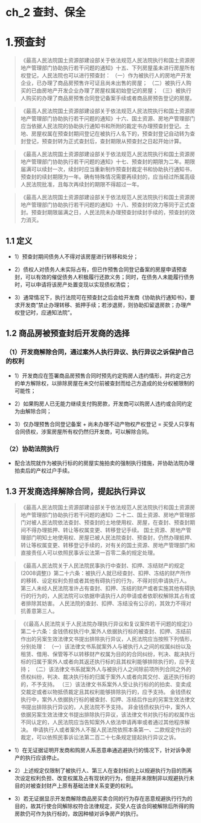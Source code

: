 # ch_2 查封、保全
# 1.预查封
> 《最高人民法院国土资源部建设部关于依法规范人民法院执行和国土资源房地产管理部门协助执行若干问题的通知》十五、下列房屋虽未进行房屋所有权登记，人民法院也可以进行预查封：
（一）作为被执行人的房地产开发企业，已办理了商品房预售许可证且尚未出售的房屋；
（二）被执行人购买的已由房地产开发企业办理了房屋权属初始登记的房屋；
（三）被执行人购买的办理了商品房预售合同登记备案手续或者商品房预告登记的房屋。

> 《最高人民法院国土资源部建设部关于依法规范人民法院执行和国土资源房地产管理部门协助执行若干问题的通知》十六、国土资源、房地产管理部门应当依据人民法院的协助执行通知书和所附的裁定书办理预查封登记。土地、房屋权属在预查封期间登记在被执行人名下的，预查封登记自动转为查封登记，预查封转为正式查封后，查封期限从预查封之日起开始计算。

> 《最高人民法院国土资源部建设部关于依法规范人民法院执行和国土资源房地产管理部门协助执行若干问题的通知》十七、预查封的期限为二年。期限届满可以续封一次，续封时应当重新制作预查封裁定书和协助执行通知书，预查封的续封期限为一年。确有特殊情况需要再续封的，应当经过所属高级人民法院批准，且每次再续封的期限不得超过一年。

> 《最高人民法院国土资源部建设部关于依法规范人民法院执行和国土资源房地产管理部门协助执行若干问题的通知》十八、预查封的效力等同于正式查封。预查封期限届满之日，人民法院未办理预查封续封手续的，预查封的效力消灭。

## 1.1 定义
- 1）预查封期间债务人不得对该房屋进行转移和处分；

- 2）债权人对债务人未实际占有，但已作预售合同登记备案的房屋申请预查封，可以有效的催促债务人积极履行还款义务；同时，在债务人未能履行债务时，可以申请将该房产处置变现以实现债权清偿；

- 3）通常情况下，执行法院可在预查封之后会给开发商《协助执行通知书》，要求开发商“禁止办理转移、抵押手续；若涉退房，则协助扣留退房款；办理产权登记时，应通知法院”。

## 1.2 商品房被预查封后开发商的选择
### （1）开发商解除合同，通过案外人执行异议、执行异议之诉保护自己的权利
- 1）开发商应在签署商品房预售合同时预先约定购房人违约情形，并约定己方的单方解除权，以排除房屋在未交付前被查封而给己方造成的处分权被限制的可能性；

- 2）如果购房人已无能力继续支付购房款，开发商可以购房人违约或合同约定为由解除合同；

- 3）仅办理预售合同登记备案 + 尚未办理不动产物权产权登记 = 买受人只享有合同债权，涉案房屋所有权仍然归开发商，可以解除合同。

### （2）协助法院执行
- 配合法院就作为被执行标的的房屋实施拍卖的强制执行措施，并协助法院办理拍卖后的产权过户手续。

## 1.3 开发商选择解除合同，提起执行异议
> 《最高人民法院国土资源部建设部关于依法规范人民法院执行和国土资源房地产管理部门协助执行若干问题的通知》二十二、国土资源、房地产管理部门对被人民法院依法查封、预查封的土地使用权、房屋，在查封、预查封期间不得办理抵押、转让等权属变更、转移登记手续。
国土资源、房地产管理部门明知土地使用权、房屋已被人民法院查封、预查封，仍然办理抵押、转让等权属变更、转移登记手续的，对有关的国土资源、房地产管理部门和直接责任人可以依照民事诉讼法第一百零二条的规定处理。

> 《最高人民法院关于人民法院民事执行中查封、扣押、冻结财产的规定(2008调整)》第二十六条：被执行人就已经查封、扣押、冻结的财产所作的移转、设定权利负担或者其他有碍执行的行为，不得对抗申请执行人。
第三人未经人民法院准许占有查封、扣押、冻结的财产或者实施其他有碍执行的行为的，人民法院可以依据申请执行人的申请或者依职权解除其占有或者排除其妨害。 
人民法院的查封、扣押、冻结没有公示的，其效力不得对抗善意第三人。

> 《《最高人民法院关于人民法院办理执行异议和复议案件若干问题的规定》》第二十六条：金钱债权执行中,案外人依据执行标的被查封、扣押、冻结前作出的另案生效法律文书提出排除执行异议，人民法院应当按照下列情形，分别处理：
（一）该法律文书系就案外人与被执行人之间的权属纠纷以及租赁、借用、保管等不以转移财产权属为目的的合同纠纷，判决、裁决执行标的归属于案外人或者向其返还执行标的且其权利能够排除执行的，应予支持； 
（二）该法律文书系就案外人与被执行人之间除前项所列合同之外的债权纠纷，判决、裁决执行标的归属于案外人或者向其交付、返还执行标的的，不予支持。
（三）该法律文书系案外人受让执行标的的拍卖、变卖成交裁定或者以物抵债裁定且其权利能够排除执行的，应予支持。
金钱债权执行中，案外人依据执行标的被查封、扣押、冻结后作出的另案生效法律文书提出排除执行异议的，人民法院不予支持。 
非金钱债权执行中，案外人依据另案生效法律文书提出排除执行异议，该法律文书对执行标的权属作出不同认定的，人民法院应当告知案外人依法申请再审或者通过其他程序解决。
申请执行人或者案外人不服人民法院依照本条第一、二款规定作出的裁定，可以依照民事诉讼法第二百二十七条规定提起执行异议之诉。

- 1）在无证据证明开发商和购房人系恶意串通逃避执行的情况下，针对诉争房产的执行应该停止。

- 2）上述规定仅限制了被执行人、第三人在查封标的上以规避执行为目的而再次设定权利负担、改变权属及占有现状的行为，但是并未限制非以规避执行未目的对被查封财产上原有基础法律关系变更的权利。

- 3）若无证据显示开发商解除商品房买卖合同的行为存在恶意规避执行行为的目的，故其行使合同解除权符合法律规定，买受人在该合同被解除后所得的购房款仍可作为执行标的，故因种植对诉争房产的执行。









